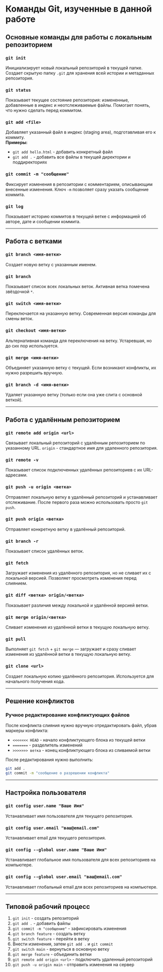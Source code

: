 # Команды Git, изученные в данной работе

## Основные команды для работы с локальным репозиторием

### `git init`
Инициализирует новый локальный репозиторий в текущей папке. Создает скрытую папку `.git` для хранения всей истории и метаданных репозитория.

### `git status`
Показывает текущее состояние репозитория: измененные, добавленные в индекс и неотслеживаемые файлы. Помогает понять, что нужно сделать перед коммитом.

### `git add <file>`
Добавляет указанный файл в индекс (staging area), подготавливая его к коммиту.  
**Примеры:**
- `git add hello.html` - добавить конкретный файл
- `git add .` - добавить все файлы в текущей директории и поддиректориях

### `git commit -m "сообщение"`
Фиксирует изменения в репозитории с комментарием, описывающим внесенные изменения. Ключ `-m` позволяет сразу указать сообщение коммита.

### `git log`
Показывает историю коммитов в текущей ветке с информацией об авторе, дате и сообщении коммита.

---

## Работа с ветками

### `git branch <имя-ветки>`
Создает новую ветку с указанным именем.

### `git branch`
Показывает список всех локальных веток. Активная ветка помечена звёздочкой `*`.

### `git switch <имя-ветки>`
Переключается на указанную ветку. Современная версия команды для смены веток.

### `git checkout <имя-ветки>`
Альтернативная команда для переключения на ветку. Устаревшая, но до сих пор используется.

### `git merge <имя-ветки>`
Объединяет указанную ветку с текущей. Если возникают конфликты, их нужно разрешить вручную.

### `git branch -d <имя-ветки>`
Удаляет указанную ветку (только если она уже слита с основной веткой).

---

## Работа с удалённым репозиторием

### `git remote add origin <url>`
Связывает локальный репозиторий с удалённым репозиторием по указанному URL. `origin` - стандартное имя для удаленного репозитория.

### `git remote -v`
Показывает список подключенных удалённых репозиториев с их URL-адресами.

### `git push -u origin <ветка>`
Отправляет локальную ветку в удалённый репозиторий и устанавливает отслеживание. После первого раза можно использовать просто `git push`.

### `git push origin <ветка>`
Отправляет конкретную ветку в удалённый репозиторий.

### `git branch -r`
Показывает список удалённых веток.

### `git fetch`
Загружает изменения из удалённого репозитория, но не сливает их с локальной версией. Позволяет просмотреть изменения перед слиянием.

### `git diff <ветка> origin/<ветка>`
Показывает различия между локальной и удалённой версией ветки.

### `git merge origin/<ветка>`
Сливает изменения из удалённой ветки в текущую локальную ветку.

### `git pull`
Выполняет `git fetch` + `git merge` — загружает и сразу сливает изменения из удалённой ветки в текущую локальную ветку.

### `git clone <url>`
Создает локальную копию удалённого репозитория. Используется для начального получения кода.

---

## Решение конфликтов

### Ручное редактирование конфликтующих файлов
После конфликта слияния нужно вручную отредактировать файл, убрав маркеры конфликта:
- `<<<<<<< HEAD` - начало конфликтующего блока из текущей ветки
- `=======` - разделитель изменений
- `>>>>>>> ветка` - конец конфликтующего блока из сливаемой ветки

После редактирования нужно выполнить:
```bash
git add .
git commit -m "сообщение о разрешении конфликта"
```

---

## Настройка пользователя

### `git config user.name "Ваше Имя"`
Устанавливает имя пользователя для текущего репозитория.

### `git config user.email "ваш@email.com"`
Устанавливает email для текущего репозитория.

### `git config --global user.name "Ваше Имя"`
Устанавливает глобальное имя пользователя для всех репозиториев на компьютере.

### `git config --global user.email "ваш@email.com"`
Устанавливает глобальный email для всех репозиториев на компьютере.

---

## Типовой рабочий процесс

1. `git init` - создать репозиторий
2. `git add .` - добавить файлы
3. `git commit -m "сообщение"` - зафиксировать изменения
4. `git branch feature` - создать ветку
5. `git switch feature` - перейти в ветку
6. Внести изменения, затем `git add .` и `git commit`
7. `git switch main` - вернуться в основную ветку
8. `git merge feature` - объединить ветки
9. `git remote add origin <url>` - подключить удаленный репозиторий
10. `git push -u origin main` - отправить изменения на сервер